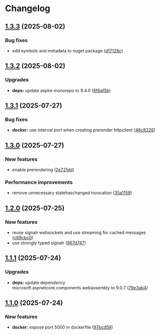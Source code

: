# Changelog

## [1.3.3](https://github.com/lupusbytes/event-hub-live-explorer/compare/v1.3.2...v1.3.3) (2025-08-02)


### Bug fixes

* add symbols and metadata to nuget package ([d17128c](https://github.com/lupusbytes/event-hub-live-explorer/commit/d17128c8cdf7838d555de17ebe5aab45ab93360e))

## [1.3.2](https://github.com/lupusbytes/event-hub-live-explorer/compare/v1.3.1...v1.3.2) (2025-08-02)


### Upgrades

* **deps:** update aspire monorepo to 9.4.0 ([6f6af5b](https://github.com/lupusbytes/event-hub-live-explorer/commit/6f6af5bc121dd58d967d9cda56f97c7442fa1c22))

## [1.3.1](https://github.com/lupusbytes/event-hub-live-explorer/compare/v1.3.0...v1.3.1) (2025-07-27)


### Bug fixes

* **docker:** use internal port when creating prerender httpclient ([46c8328](https://github.com/lupusbytes/event-hub-live-explorer/commit/46c8328631941ed5a09235ed0288ff226b9518a8))

## [1.3.0](https://github.com/lupusbytes/event-hub-live-explorer/compare/v1.2.0...v1.3.0) (2025-07-27)


### New features

* enable prerendering ([2e721dd](https://github.com/lupusbytes/event-hub-live-explorer/commit/2e721ddfc60897c3991f99f84b4b9cd7f6c6a5e0))


### Performance improvements

* remove unnecessary statehaschanged invocation ([35a1159](https://github.com/lupusbytes/event-hub-live-explorer/commit/35a1159923c6d9dda7fe2051bbfd30c3b15d9e4d))

## [1.2.0](https://github.com/lupusbytes/event-hub-live-explorer/compare/v1.1.1...v1.2.0) (2025-07-25)


### New features

* reuse signalr websockets and use streaming for cached messages ([c89cbc0](https://github.com/lupusbytes/event-hub-live-explorer/commit/c89cbc05d1bdde60d5177dfcb9ca207d0adae9ec))
* use strongly typed signalr ([967d747](https://github.com/lupusbytes/event-hub-live-explorer/commit/967d74735fbd34ea94129b4970b3850a3349ec94))

## [1.1.1](https://github.com/lupusbytes/event-hub-live-explorer/compare/v1.1.0...v1.1.1) (2025-07-24)


### Upgrades

* **deps:** update dependency microsoft.aspnetcore.components.webassembly to 9.0.7 ([79e3ab4](https://github.com/lupusbytes/event-hub-live-explorer/commit/79e3ab4d3302b4717ff2e96d648ccf001cf1d8a3))

## [1.1.0](https://github.com/lupusbytes/event-hub-live-explorer/compare/v1.0.0...v1.1.0) (2025-07-24)


### New features

* **docker:** expose port 5000 in dockerfile ([97bcd59](https://github.com/lupusbytes/event-hub-live-explorer/commit/97bcd594e358d239c41c8f70f6a71e0d605b9cbb))
